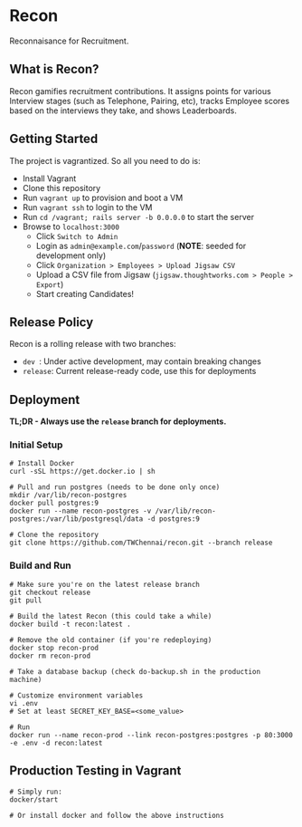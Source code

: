 # Recon

Reconnaisance for Recruitment.

## What is Recon?

Recon gamifies recruitment contributions. It assigns points for various Interview stages (such as Telephone, Pairing, etc), tracks Employee scores based on the interviews they take, and shows Leaderboards.

## Getting Started

The project is vagrantized. So all you need to do is:

* Install Vagrant
* Clone this repository
* Run `vagrant up` to provision and boot a VM
* Run `vagrant ssh` to login to the VM
* Run `cd /vagrant; rails server -b 0.0.0.0` to start the server
* Browse to `localhost:3000`
  * Click `Switch to Admin`
  * Login as `admin@example.com`/`password` (**NOTE**: seeded for development only)
  * Click `Organization > Employees > Upload Jigsaw CSV`
  * Upload a CSV file from Jigsaw (`jigsaw.thoughtworks.com > People > Export`)
  * Start creating Candidates!

## Release Policy

Recon is a rolling release with two branches:

* `dev `: Under active development, may contain breaking changes
* `release`: Current release-ready code, use this for deployments

## Deployment

**TL;DR - Always use the `release` branch for deployments.**

### Initial Setup

    # Install Docker
    curl -sSL https://get.docker.io | sh

    # Pull and run postgres (needs to be done only once)
    mkdir /var/lib/recon-postgres
    docker pull postgres:9
    docker run --name recon-postgres -v /var/lib/recon-postgres:/var/lib/postgresql/data -d postgres:9

    # Clone the repository
    git clone https://github.com/TWChennai/recon.git --branch release

### Build and Run

    # Make sure you're on the latest release branch
    git checkout release
    git pull

    # Build the latest Recon (this could take a while)
    docker build -t recon:latest .

    # Remove the old container (if you're redeploying)
    docker stop recon-prod
    docker rm recon-prod

    # Take a database backup (check do-backup.sh in the production machine)

    # Customize environment variables
    vi .env
    # Set at least SECRET_KEY_BASE=<some_value>

    # Run
    docker run --name recon-prod --link recon-postgres:postgres -p 80:3000 -e .env -d recon:latest

## Production Testing in Vagrant

    # Simply run:
    docker/start

    # Or install docker and follow the above instructions
